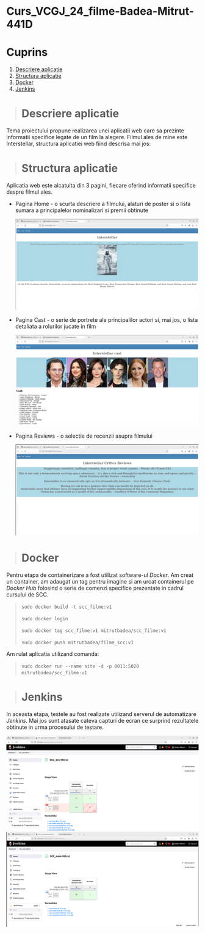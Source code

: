 
# Curs_VCGJ_24_filme-Badea-Mitrut-441D
# Cuprins
1. [Descriere aplicatie](#descriere-aplicatie)
2. [Structura aplicatie](#structura-aplicatie)
3. [Docker](#docker)
4. [Jenkins](#jenkins)


> # Descriere aplicatie
  Tema proiectului propune realizarea unei aplicatii web care sa prezinte informatii specifice legate de un film la alegere. Filmul ales de mine este Interstellar, structura aplicatiei web fiind descrisa mai jos:

> # Structura aplicatie
  Aplicatia web este alcatuita din 3 pagini, fiecare oferind informatii specifice despre filmul ales.
  * Pagina Home - o scurta descriere a filmului, alaturi de poster si o lista sumara a principalelor nominalizari si premii obtinute
    
    ![Structura aplicatie](readme_images/Interstellar-Home.png)

  * Pagina Cast - o serie de portrete ale principalilor actori si, mai jos, o lista detaliata a rolurilor jucate in film

    ![Structura aplicatie](readme_images/Interstellar-Cast.png)

  * Pagina Reviews - o selectie de recenzii asupra filmului

    ![Structura aplicatie](readme_images/Interstellar-Reviews.png)

> # Docker
  Pentru etapa de containerizare a fost utilizat software-ul _Docker_. Am creat un container, am adaugat un tag pentru imagine si am urcat containerul pe _Docker Hub_ folosind o serie de comenzi specifice prezentate in cadrul cursului de SCC.
>  `sudo docker build -t scc_filme:v1`
> 
>  `sudo docker login`
> 
>  `sudo docker tag scc_filme:v1 mitrutbadea/scc_filme:v1`
> 
>  `sudo docker push mitrutbadea/filme_scc:v1`

  Am rulat aplicatia utilizand comanda:
> `sudo docker run --name site -d -p 8011:5020 mitrutbadea/scc_filme:v1`
>

> # Jenkins
  In aceasta etapa, testele au fost realizate utilizand serverul de automatizare _Jenkins_. Mai jos sunt atasate cateva capturi de ecran ce surprind rezultatele obtinute in urma procesului de testare.

  ![Jenkins](readme_images/test_jenkins_dev.png)
  ![Jenkins](readme_images/test_jenkins_main.png)
  

  


    
